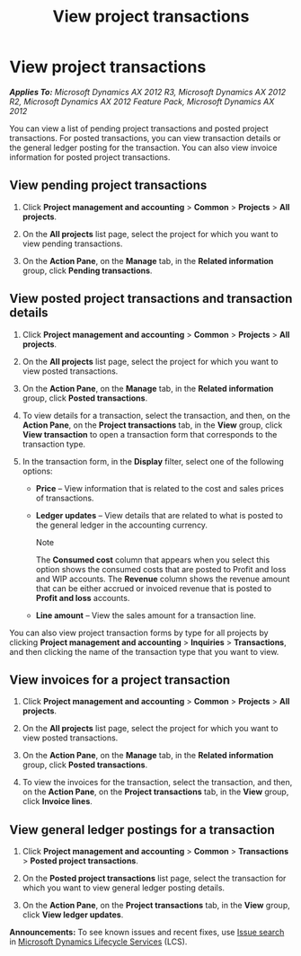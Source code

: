 ﻿---
title: View project transactions
TOCTitle: View project transactions
ms:assetid: 13bfa0ea-5349-4e9b-9e12-8e4cbadcfee4
ms:mtpsurl: https://technet.microsoft.com/en-us/library/Hh450750(v=AX.60)
ms:contentKeyID: 36966697
ms.date: 04/18/2014
mtps_version: v=AX.60
f1_keywords:
- project transactions
---

# View project transactions 


_**Applies To:** Microsoft Dynamics AX 2012 R3, Microsoft Dynamics AX 2012 R2, Microsoft Dynamics AX 2012 Feature Pack, Microsoft Dynamics AX 2012_

You can view a list of pending project transactions and posted project transactions. For posted transactions, you can view transaction details or the general ledger posting for the transaction. You can also view invoice information for posted project transactions.

## View pending project transactions

1.  Click **Project management and accounting** \> **Common** \> **Projects** \> **All projects**.

2.  On the **All projects** list page, select the project for which you want to view pending transactions.

3.  On the **Action Pane**, on the **Manage** tab, in the **Related information** group, click **Pending transactions**.

## View posted project transactions and transaction details

1.  Click **Project management and accounting** \> **Common** \> **Projects** \> **All projects**.

2.  On the **All projects** list page, select the project for which you want to view posted transactions.

3.  On the **Action Pane**, on the **Manage** tab, in the **Related information** group, click **Posted transactions**.

4.  To view details for a transaction, select the transaction, and then, on the **Action Pane**, on the **Project transactions** tab, in the **View** group, click **View transaction** to open a transaction form that corresponds to the transaction type.

5.  In the transaction form, in the **Display** filter, select one of the following options:
    
      - **Price** – View information that is related to the cost and sales prices of transactions.
    
      - **Ledger updates** – View details that are related to what is posted to the general ledger in the accounting currency.
        

        > [!NOTE]
        > <P>The <STRONG>Consumed cost</STRONG> column that appears when you select this option shows the consumed costs that are posted to Profit and loss and WIP&nbsp;accounts. The <STRONG>Revenue</STRONG> column shows the revenue amount that can be either accrued or invoiced revenue that is posted to <STRONG>Profit and loss</STRONG>&nbsp;accounts.</P>

    
      - **Line amount** – View the sales amount for a transaction line.

You can also view project transaction forms by type for all projects by clicking **Project management and accounting** \> **Inquiries** \> **Transactions**, and then clicking the name of the transaction type that you want to view.

## View invoices for a project transaction

1.  Click **Project management and accounting** \> **Common** \> **Projects** \> **All projects**.

2.  On the **All projects** list page, select the project for which you want to view posted transactions.

3.  On the **Action Pane**, on the **Manage** tab, in the **Related information** group, click **Posted transactions**.

4.  To view the invoices for the transaction, select the transaction, and then, on the **Action Pane**, on the **Project transactions** tab, in the **View** group, click **Invoice lines**.

## View general ledger postings for a transaction

1.  Click **Project management and accounting** \> **Common** \> **Transactions** \> **Posted project transactions**.

2.  On the **Posted project transactions** list page, select the transaction for which you want to view general ledger posting details.

3.  On the **Action Pane**, on the **Project transactions** tab, in the **View** group, click **View ledger updates**.

  
**Announcements:** To see known issues and recent fixes, use [Issue search](http://go.microsoft.com/fwlink/?linkid=389258) in [Microsoft Dynamics Lifecycle Services](http://go.microsoft.com/fwlink/?linkid=306505) (LCS).

